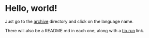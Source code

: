 # Hello, world!

Just go to the [archive] directory and click on the language name.

There will also be a README.md in each one, along with a [tio.run] link.

[archive]: (archive)
[tio.run]: (https://tio.run/#)
